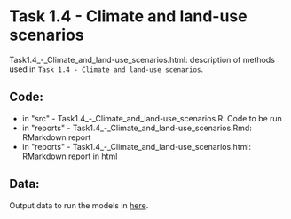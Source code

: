 # Task 1.4 - Climate and land-use scenarios

Task1.4_-_Climate_and_land-use_scenarios.html: description of methods used in `Task 1.4 - Climate and land-use scenarios`.

## Code:

+ in "src" - Task1.4_-_Climate_and_land-use_scenarios.R: Code to be run
+ in "reports" - Task1.4_-_Climate_and_land-use_scenarios.Rmd: RMarkdown report
+ in "reports" - Task1.4_-_Climate_and_land-use_scenarios.html: RMarkdown report in html

## Data:

Output data to run the models in [here](https://bham-my.sharepoint.com/personal/j_sarmentocabral_bham_ac_uk/Documents/BLIZ%20TP%20II%20Blechschmidt%20MS%20II/MetaRange?csf=1&web=1&e=5GGwNH).
